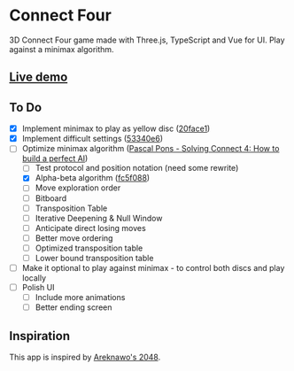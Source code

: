 # Connect Four

3D Connect Four game made with Three.js, TypeScript and Vue for UI. Play against a minimax algorithm.

## [Live demo](https://connectfour.alexandrecortez.dev/)

## To Do

- [x] Implement minimax to play as yellow disc ([20face1](https://github.com/CortezSMz/connectfour/commit/20face16e1d886604b7f05538914b9f1c9781704))
- [x] Implement difficult settings ([53340e6](https://github.com/CortezSMz/connectfour/commit/53340e64af062feb9f6d143cd25b822e9a57d3cd))
- [ ] Optimize minimax algorithm ([Pascal Pons - Solving Connect 4: How to build a perfect AI](http://blog.gamesolver.org/solving-connect-four/01-introduction/))
  - [ ] Test protocol and position notation (need some rewrite)
  - [x] Alpha-beta algorithm ([fc5f088](https://github.com/CortezSMz/connectfour/commit/fc5f088db5827a81e5c3b6c67b1b0f379e425d48))
  - [ ] Move exploration order
  - [ ] Bitboard
  - [ ] Transposition Table
  - [ ] Iterative Deepening & Null Window
  - [ ] Anticipate direct losing moves
  - [ ] Better move ordering
  - [ ] Optimized transposition table
  - [ ] Lower bound transposition table
- [ ] Make it optional to play against minimax - to control both discs and play locally
- [ ] Polish UI
  - [ ] Include more animations
  - [ ] Better ending screen

## Inspiration

This app is inspired by [Areknawo's 2048](https://github.com/areknawo/2048).
